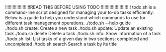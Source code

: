 !!!!!!!!!!!!!!!!!!!!READ THIS BEFORE USING TODO !!!!!!!!!!!!!!!!!!!!!!!!
todo.sh is a command-line script designed for managing your to-do tasks efficiently. 
Below is a guide to help you understand which commands to use for different task management operations.
./todo.sh --help       guide  
./todo.sh create:      Create a new task
./todo.sh update:      Update an existing task
./todo.sh delete       Delete a task
./todo.sh info:        Show information of a task
./todo.sh list:        List tasks of a given day in two sections: completed and uncompleted
./todo.sh search       Search a task by its title
